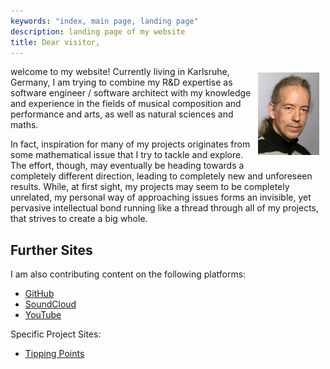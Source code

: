 ```yaml
---
keywords: "index, main page, landing page"
description: landing page of my website
title: Dear visitor,
---
```


<img
  src="../images/me.png"
  alt="picture of me"
  style="float:right;width:98px;padding:10px" />

welcome to my website!  Currently living in Karlsruhe, Germany, I am
trying to combine my R&amp;D expertise as software engineer / software
architect with my knowledge and experience in the fields of musical
composition and performance and arts, as well as natural sciences and
maths.

In fact, inspiration for many of my projects originates from some
mathematical issue that I try to tackle and explore.  The effort,
though, may eventually be heading towards a completely different
direction, leading to completely new and unforeseen results.  While,
at first sight, my projects may seem to be completely unrelated, my
personal way of approaching issues forms an invisible, yet pervasive
intellectual bond running like a thread through all of my projects,
that strives to create a big whole.

## Further Sites

I am also contributing content on the following platforms:

* [GitHub](https://github.com/soundpaint/)
* [SoundCloud](https://soundcloud.com/soundpaint-1)
* [YouTube](https://www.youtube.com/channel/UC0ihifwVXeluzI3BIwGtZRw)

Specific Project Sites:

* [Tipping Points](https://soundpaint.github.io/tipping-points/en)
